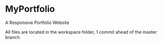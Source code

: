 # MyPortfolio
A Responsive Portfolio Website 

All files are located in the workspace folder, 1 commit ahead of the master branch.
